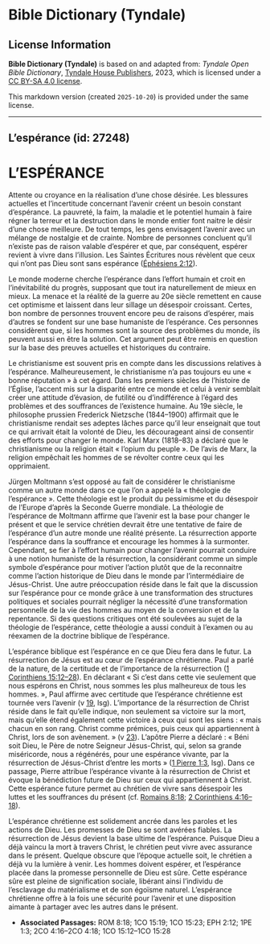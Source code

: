 # Bible Dictionary (Tyndale)

## License Information

**Bible Dictionary (Tyndale)** is based on and adapted from: _Tyndale Open Bible Dictionary_, [Tyndale House Publishers](https://tyndaleopenresources.com/), 2023, which is licensed under a [CC BY-SA 4.0 license](https://creativecommons.org/licenses/by-sa/4.0/legalcode.en).

This markdown version (created `2025-10-20`) is provided under the same license.



--------------------------------

## L’espérance (id: 27248)

L’ESPÉRANCE
===========

Attente ou croyance en la réalisation d’une chose désirée. Les blessures actuelles et l’incertitude concernant l’avenir créent un besoin constant d’espérance. La pauvreté, la faim, la maladie et le potentiel humain à faire régner la terreur et la destruction dans le monde entier font naitre le désir d’une chose meilleure. De tout temps, les gens envisagent l’avenir avec un mélange de nostalgie et de crainte. Nombre de personnes concluent qu’il n’existe pas de raison valable d’espérer et que, par conséquent, espérer revient à vivre dans l’illusion. Les Saintes Écritures nous révèlent que ceux qui n’ont pas Dieu sont sans espérance ([Éphésiens 2:12](https://ref.ly/Eph2:12)).

Le monde moderne cherche l’espérance dans l’effort humain et croit en l’inévitabilité du progrès, supposant que tout ira naturellement de mieux en mieux. La menace et la réalité de la guerre au 20e siècle remettent en cause cet optimisme et laissent dans leur sillage un désespoir croissant. Certes, bon nombre de personnes trouvent encore peu de raisons d’espérer, mais d’autres se fondent sur une base humaniste de l’espérance. Ces personnes considèrent que, si les hommes sont la source des problèmes du monde, ils peuvent aussi en être la solution. Cet argument peut être remis en question sur la base des preuves actuelles et historiques du contraire.

Le christianisme est souvent pris en compte dans les discussions relatives à l’espérance. Malheureusement, le christianisme n’a pas toujours eu une « bonne réputation » à cet égard. Dans les premiers siècles de l’histoire de l’Église, l’accent mis sur la disparité entre ce monde et celui à venir semblait créer une attitude d’évasion, de futilité ou d’indifférence à l’égard des problèmes et des souffrances de l’existence humaine. Au 19e siècle, le philosophe prussien Frederick Nietzsche (1844–1900\) affirmait que le christianisme rendait ses adeptes lâches parce qu’il leur enseignait que tout ce qui arrivait était la volonté de Dieu, les décourageant ainsi de consentir des efforts pour changer le monde. Karl Marx (1818–83\) a déclaré que le christianisme ou la religion était « l’opium du peuple ». De l’avis de Marx, la religion empêchait les hommes de se révolter contre ceux qui les opprimaient.

Jürgen Moltmann s’est opposé au fait de considérer le christianisme comme un autre monde dans ce que l’on a appelé la « théologie de l’espérance ». Cette théologie est le produit du pessimisme et du désespoir de l’Europe d’après la Seconde Guerre mondiale. La théologie de l’espérance de Moltmann affirme que l’avenir est la base pour changer le présent et que le service chrétien devrait être une tentative de faire de l’espérance d’un autre monde une réalité présente. La résurrection apporte l’espérance dans la souffrance et encourage les hommes à la surmonter. Cependant, se fier à l’effort humain pour changer l’avenir pourrait conduire à une notion humaniste de la résurrection, la considérant comme un simple symbole d’espérance pour motiver l’action plutôt que de la reconnaitre comme l’action historique de Dieu dans le monde par l’intermédiaire de Jésus\-Christ. Une autre préoccupation réside dans le fait que la discussion sur l’espérance pour ce monde grâce à une transformation des structures politiques et sociales pourrait négliger la nécessité d’une transformation personnelle de la vie des hommes au moyen de la conversion et de la repentance. Si des questions critiques ont été soulevées au sujet de la théologie de l’espérance, cette théologie a aussi conduit à l’examen ou au réexamen de la doctrine biblique de l’espérance.

L’espérance biblique est l’espérance en ce que Dieu fera dans le futur. La résurrection de Jésus est au cœur de l’espérance chrétienne. Paul a parlé de la nature, de la certitude et de l’importance de la résurrection ([1 Corinthiens 15:12–28](https://ref.ly/1Cor15:12-1Cor15:28)). En déclarant « Si c’est dans cette vie seulement que nous espérons en Christ, nous sommes les plus malheureux de tous les hommes. », Paul affirme avec certitude que l’espérance chrétienne est tournée vers l’avenir (v [19](https://ref.ly/1Cor15:19), lsg). L’importance de la résurrection de Christ réside dans le fait qu’elle indique, non seulement sa victoire sur la mort, mais qu’elle étend également cette victoire à ceux qui sont les siens : « mais chacun en son rang. Christ comme prémices, puis ceux qui appartiennent à Christ, lors de son avènement. » (v [23](https://ref.ly/1Cor15:23)). L’apôtre Pierre a déclaré : « Béni soit Dieu, le Père de notre Seigneur Jésus\-Christ, qui, selon sa grande miséricorde, nous a régénérés, pour une espérance vivante, par la résurrection de Jésus\-Christ d’entre les morts » ([1 Pierre 1:3](https://ref.ly/1Pet1:3), lsg). Dans ce passage, Pierre attribue l’espérance vivante à la résurrection de Christ et évoque la bénédiction future de Dieu sur ceux qui appartiennent à Christ. Cette espérance future permet au chrétien de vivre sans désespoir les luttes et les souffrances du présent (cf. [Romains 8:18](https://ref.ly/Rom8:18); [2 Corinthiens 4:16–18](https://ref.ly/2Cor4:16-2Cor4:18)).

L’espérance chrétienne est solidement ancrée dans les paroles et les actions de Dieu. Les promesses de Dieu se sont avérées fiables. La résurrection de Jésus devient la base ultime de l’espérance. Puisque Dieu a déjà vaincu la mort à travers Christ, le chrétien peut vivre avec assurance dans le présent. Quelque obscure que l’époque actuelle soit, le chrétien a déjà vu la lumière à venir. Les hommes doivent espérer, et l’espérance placée dans la promesse personnelle de Dieu est sûre. Cette espérance sûre est pleine de signification sociale, libérant ainsi l’individu de l’esclavage du matérialisme et de son égoïsme naturel. L’espérance chrétienne offre à la fois une sécurité pour l’avenir et une disposition aimante à partager avec les autres dans le présent.

* **Associated Passages:** ROM 8:18; 1CO 15:19; 1CO 15:23; EPH 2:12; 1PE 1:3; 2CO 4:16–2CO 4:18; 1CO 15:12–1CO 15:28

